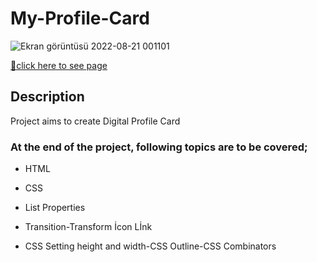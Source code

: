# My-Profile-Card

![Ekran görüntüsü 2022-08-21 001101](https://user-images.githubusercontent.com/105465379/185766119-ab4df4b9-4c21-48c1-9811-d558db01747a.jpg)

[🎯click here to see page](https://musa-gh.github.io/my-profile-card/)


## Description
Project aims to create Digital Profile Card

### At the end of the project, following topics are to be covered;
- HTML 

- CSS

- List Properties

- Transition-Transform İcon Lİnk 

- CSS Setting height and width-CSS Outline-CSS Combinators
